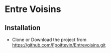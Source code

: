 # Entre Voisins

## Installation

* Clone or Download the project from https://github.com/Fpoittevin/Entrevoisins.git